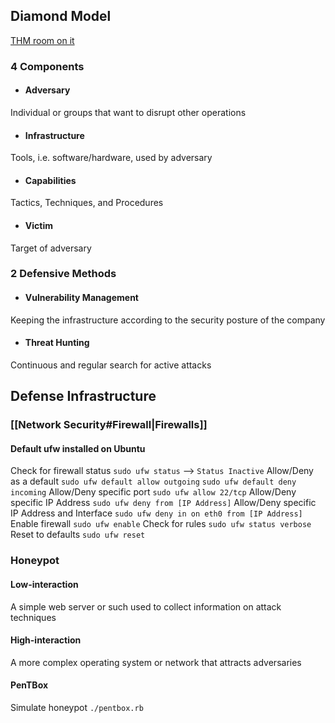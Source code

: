 ## Diamond Model
[THM room on it](https://tryhackme.com/room/diamondmodelrmuwwg42)
### 4 Components
- #### Adversary
Individual or groups that want to disrupt other operations
- #### Infrastructure
Tools, i.e. software/hardware, used by adversary
- #### Capabilities
Tactics, Techniques, and Procedures
- #### Victim
Target of adversary

### 2 Defensive Methods
- #### Vulnerability Management
Keeping the infrastructure according to the security posture of the company

- #### Threat Hunting
Continuous and regular search for active attacks

## Defense Infrastructure
### [[Network Security#Firewall|Firewalls]]
#### Default ufw installed on Ubuntu
Check for firewall status
`sudo ufw status` --> `Status Inactive`
Allow/Deny as a default
`sudo ufw default allow outgoing`
`sudo ufw default deny incoming`
Allow/Deny specific port
`sudo ufw allow 22/tcp`
Allow/Deny specific IP Address 
`sudo ufw deny from [IP Address]`
Allow/Deny specific IP Address and Interface
`sudo ufw deny in on eth0 from [IP Address]`
Enable firewall
`sudo ufw enable`
Check for rules
`sudo ufw status verbose`
Reset to defaults
`sudo ufw reset`

### Honeypot
#### Low-interaction
A simple web server or such used to collect information on attack techniques

#### High-interaction
A more complex operating system or network that attracts adversaries

#### PenTBox
Simulate honeypot
`./pentbox.rb`

